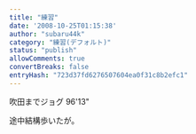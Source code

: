 ```yaml
---
title: "練習"
date: '2008-10-25T01:15:38'
author: "subaru44k"
category: "練習(デフォルト)"
status: "publish"
allowComments: true
convertBreaks: false
entryHash: "723d37fd6276507604ea0f31c8b2efc1"
---
```

吹田までジョグ
96'13"

途中結構歩いたが。
